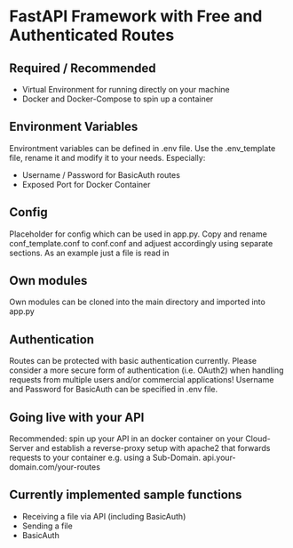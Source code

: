 # FastAPI Framework with Free and Authenticated Routes
## Required / Recommended
- Virtual Environment for running directly on your machine
- Docker and Docker-Compose to spin up a container
## Environment Variables
Environtment variables can be defined in .env file. Use the .env_template file, rename it and modify it to your needs. Especially:
- Username / Password for BasicAuth routes
- Exposed Port for Docker Container
## Config
Placeholder for config which can be used in app.py. Copy and rename conf_template.conf to conf.conf and adjuest accordingly using separate sections. As an example just a file is read in
## Own modules
Own modules can be cloned into the main directory and imported into app.py
## Authentication
Routes can be protected with basic authentication currently. Please consider a more secure form of authentication (i.e. OAuth2) when handling requests from multiple users and/or commercial applications! Username and Password for BasicAuth can be specified in .env file.
## Going live with your API
Recommended: spin up your API in an docker container on your Cloud-Server and establish a reverse-proxy setup with apache2 that forwards requests to your container e.g. using a Sub-Domain. api.your-domain.com/your-routes
## Currently implemented sample functions
- Receiving a file via API (including BasicAuth)
- Sending a file
- BasicAuth